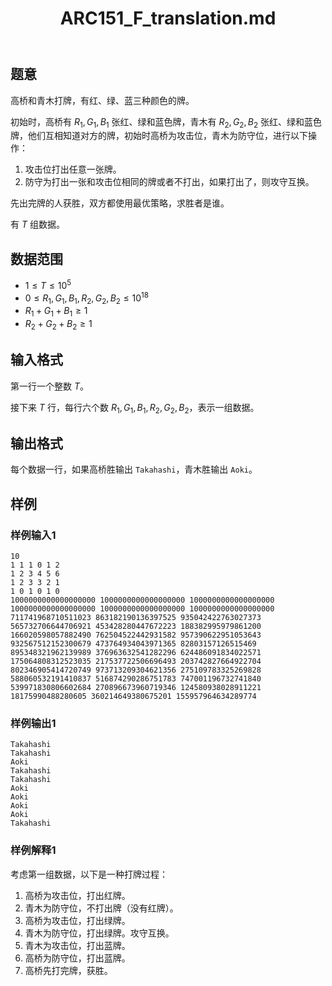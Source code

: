 ﻿---
title: "ARC151_F_translation.md"
tags: []
author: ""
created: ""
---

## 题意 

高桥和青木打牌，有红、绿、蓝三种颜色的牌。

初始时，高桥有 $R_1,G_1,B_1$ 张红、绿和蓝色牌，青木有 $R_2,G_2,B_2$ 张红、绿和蓝色牌，他们互相知道对方的牌，初始时高桥为攻击位，青木为防守位，进行以下操作：

1. 攻击位打出任意一张牌。
2. 防守为打出一张和攻击位相同的牌或者不打出，如果打出了，则攻守互换。

先出完牌的人获胜，双方都使用最优策略，求胜者是谁。

有 $T$ 组数据。

## 数据范围

- $1\le T\le 10^5$
- $0\le R_1,G_1,B_1,R_2,G_2,B_2\le 10^{18}$
- $R_1+G_1+B_1\ge 1$
- $R_2+G_2+B_2\ge 1$

## 输入格式

第一行一个整数 $T$。

接下来 $T$ 行，每行六个数 $R_1,G_1,B_1,R_2,G_2,B_2$，表示一组数据。

## 输出格式

每个数据一行，如果高桥胜输出 `Takahashi`，青木胜输出 `Aoki`。

## 样例

### 样例输入1

```
10
1 1 1 0 1 2
1 2 3 4 5 6
1 2 3 3 2 1
1 0 1 0 1 0
1000000000000000000 1000000000000000000 1000000000000000000 1000000000000000000 1000000000000000000 1000000000000000000
711741968710511023 863182190136397525 935042422763027373 565732706644706921 453428280447672223 188382995979861200
166020598057882490 762504522442931582 957390622951053643 932567512152300679 473764934043971365 82803157126515469
895348321962139989 376963632541282296 624486091834022571 175064808312523035 217537722506696493 203742827664922704
802346905414720749 973713209304621356 275109783325269828 588060532191410837 516874290286751783 747001196732741840
539971830806602684 270896673960719346 124580938028911221 18175990488280605 360214649380675201 155957964634289774
```

### 样例输出1

```
Takahashi
Takahashi
Aoki
Takahashi
Takahashi
Aoki
Aoki
Aoki
Aoki
Takahashi
```

### 样例解释1

考虑第一组数据，以下是一种打牌过程：

1. 高桥为攻击位，打出红牌。
2. 青木为防守位，不打出牌（没有红牌）。
3. 高桥为攻击位，打出绿牌。
4. 青木为防守位，打出绿牌。攻守互换。
5. 青木为攻击位，打出蓝牌。
6. 高桥为防守位，打出蓝牌。
7. 高桥先打完牌，获胜。


